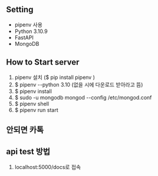 ## Setting
- pipenv 사용
- Python 3.10.9
- FastAPI
- MongoDB


## How to Start server

1. pipenv 설치 ($ pip install pipenv )
2. $ pipenv --python 3.10 (없을 시에 다운로드 받아라고 뜸)
3. $ pipenv install
4. $ sudo -u mongodb mongod --config /etc/mongod.conf
5. $ pipenv shell
6. $ pipenv run start 

## 안되면 카톡

## api test 방법
1. localhost:5000/docs로 접속